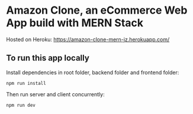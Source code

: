 # Amazon Clone, an eCommerce Web App build with MERN Stack

Hosted on Heroku: https://amazon-clone-mern-jz.herokuapp.com/

## To run this app locally

Install dependencies in root folder, backend folder and frontend folder:

`npm run install`

Then run server and client concurrently:

`npm run dev`
